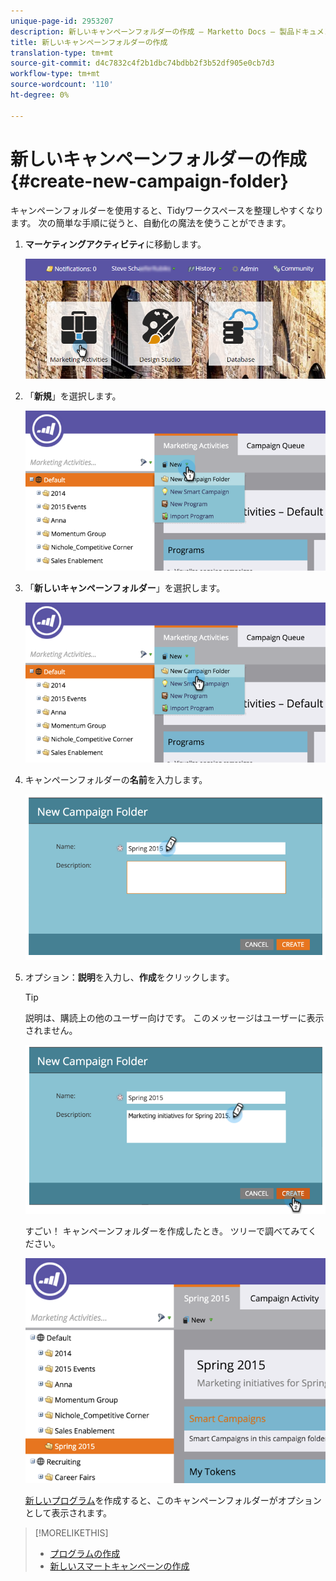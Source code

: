 ```yaml
---
unique-page-id: 2953207
description: 新しいキャンペーンフォルダーの作成 — Marketto Docs — 製品ドキュメント
title: 新しいキャンペーンフォルダーの作成
translation-type: tm+mt
source-git-commit: d4c7832c4f2b1dbc74bdbb2f3b52df905e0cb7d3
workflow-type: tm+mt
source-wordcount: '110'
ht-degree: 0%

---
```



# 新しいキャンペーンフォルダーの作成{#create-new-campaign-folder}

キャンペーンフォルダーを使用すると、Tidyワークスペースを整理しやすくなります。 次の簡単な手順に従うと、自動化の魔法を使うことができます。

1. **マーケティングアクティビティ**&#x200B;に移動します。

   ![](assets/login-marketing-activities.png)

1. 「**新規**」を選択します。

   ![](assets/image2015-2-25-7-3a57-3a18.png)

1. 「**新しいキャンペーンフォルダー**」を選択します。

   ![](assets/image2015-2-25-7-3a58-3a15.png)

1. キャンペーンフォルダーの&#x200B;**名前**&#x200B;を入力します。

   ![](assets/image2015-2-25-8-3a0-3a20.png)

1. オプション：**説明**&#x200B;を入力し、**作成**&#x200B;をクリックします。

   >[!TIP]
   >
   >説明は、購読上の他のユーザー向けです。 このメッセージはユーザーに表示されません。

   ![](assets/image2015-2-25-8-3a9-3a3.png)

   すごい！ キャンペーンフォルダーを作成したとき。 ツリーで調べてみてください。

   ![](assets/image2015-2-25-8-3a10-3a29.png)

   [新しいプログラム](/help/marketo/product-docs/core-marketo-concepts/programs/creating-programs/create-a-program.md)を作成すると、このキャンペーンフォルダーがオプションとして表示されます。

>[!MORELIKETHIS]
>
>* [プログラムの作成](/help/marketo/product-docs/core-marketo-concepts/programs/creating-programs/create-a-program.md)
>* [新しいスマートキャンペーンの作成](/help/marketo/product-docs/core-marketo-concepts/smart-campaigns/creating-a-smart-campaign/create-a-new-smart-campaign.md)


